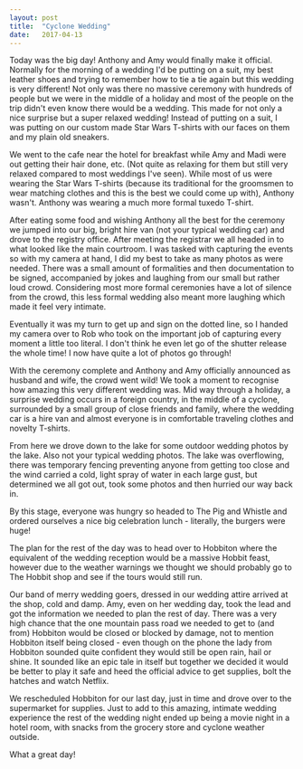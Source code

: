 ```yaml
---
layout: post
title:  "Cyclone Wedding"
date:   2017-04-13
---
```


Today was the big day! Anthony and Amy would finally make it official. Normally
for the morning of a wedding I'd be putting on a suit, my best leather shoes
and trying to remember how to tie a tie again but this wedding is very
different! Not only was there no massive ceremony with hundreds of people but we
were in the middle of a holiday and most of the people on the trip didn't even
know there would be a wedding. This made for not only a nice surprise but a
super relaxed wedding! Instead of putting on a suit, I was putting on our custom
made Star Wars T-shirts with our faces on them and my plain old sneakers.

We went to the cafe near the hotel for breakfast while Amy and Madi were out
getting their hair done, etc. (Not quite as relaxing for them but still very
relaxed compared to most weddings I've seen). While most of us were wearing the
Star Wars T-shirts (because its traditional for the groomsmen to wear matching
clothes and this is the best we could come up with), Anthony wasn't. Anthony was
wearing a much more formal tuxedo T-shirt.

After eating some food and wishing Anthony all the best for the ceremony we
jumped into our big, bright hire van (not your typical wedding car) and drove to
the registry office. After meeting the registrar we all headed in to what looked
like the main courtroom. I was tasked with capturing the events so with my
camera at hand, I did my best to take as many photos as were needed. There was a
small amount of formalities and then documentation to be signed, accompanied by
jokes and laughing from our small but rather loud crowd. Considering most
more formal ceremonies have a lot of silence from the crowd, this less formal
wedding also meant more laughing which made it feel very intimate.

Eventually it was my turn to get up and sign on the dotted line, so I handed my
camera over to Rob who took on the important job of capturing every moment a
little too literal. I don't think he even let go of the shutter release the
whole time! I now have quite a lot of photos go through!

With the ceremony complete and Anthony and Amy officially announced as husband
and wife, the crowd went wild! We took a moment to recognise how amazing this
very different wedding was. Mid way through a holiday, a surprise wedding occurs
in a foreign country, in the middle of a cyclone, surrounded by a small group of
close friends and family, where the wedding car is a hire van and almost
everyone is in comfortable traveling clothes and novelty T-shirts.

From here we drove down to the lake for some outdoor wedding photos by the lake.
Also not your typical wedding photos. The lake was overflowing, there was
temporary fencing preventing anyone from getting too close and the wind carried
a cold, light spray of water in each large gust, but determined we all got out,
took some photos and then hurried our way back in.

By this stage, everyone was hungry so headed to The Pig and Whistle and ordered
ourselves a nice big celebration lunch - literally, the burgers were huge!

The plan for the rest of the day was to head over to Hobbiton where the
equivalent of the wedding reception would be a massive Hobbit feast, however due
to the weather warnings we thought we should probably go to The Hobbit shop and
see if the tours would still run.

Our band of merry wedding goers, dressed in our wedding attire arrived at the
shop, cold and damp. Amy, even on her wedding day, took the lead and got the
information we needed to plan the rest of day. There was a very high chance that
the one mountain pass road we needed to get to (and from) Hobbiton would be
closed or blocked by damage, not to mention Hobbiton itself being closed - even
though on the phone the lady from Hobbiton sounded quite confident they would
still be open rain, hail or shine. It sounded like an epic tale in itself but
together we decided it would be better to play it safe and heed the official
advice to get supplies, bolt the hatches and watch Netflix.

We rescheduled Hobbiton for our last day, just in time and drove over to the
supermarket for supplies. Just to add to this amazing, intimate wedding
experience the rest of the wedding night ended up being a movie night in a hotel
room, with snacks from the grocery store and cyclone weather outside.

What a great day!
